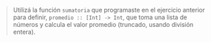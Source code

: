> Utilizá la función `sumatoria` que programaste en el ejercicio anterior para definir, `promedio :: [Int] -> Int`, que toma una lista de números y calcula el valor promedio (truncado, usando división entera).